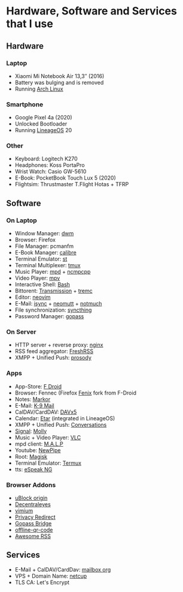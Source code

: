 # Hardware, Software and Services that I use

## Hardware

### Laptop

- Xiaomi Mi Notebook Air 13,3″ (2016)
- Battery was bulging and is removed
- Running [Arch Linux](https://archlinux.org/)

### Smartphone

- Google Pixel 4a (2020)
- Unlocked Bootloader
- Running [LineageOS](https://lineageos.org/) 20

### Other

- Keyboard: Logitech K270
- Headphones: Koss PortaPro
- Wrist Watch: Casio GW-5610
- E-Book: PocketBook Touch Lux 5 (2020)
- Flightsim: Thrustmaster T.Flight Hotas + TFRP

## Software

### On Laptop

- Window Manager: [dwm](https://dwm.suckless.org/)
- Browser: Firefox
- File Manager: pcmanfm
- E-Book Manager: [calibre](https://calibre-ebook.com/)
- Terminal Emulator: [st](https://st.suckless.org/)
- Terminal Multiplexer: [tmux](https://github.com/tmux)
- Music Player: [mpd](https://www.musicpd.org/) + [ncmpcpp](https://rybczak.net/ncmpcpp/)
- Video Player: [mpv](https://mpv.io/)
- Interactive Shell: [Bash](https://www.gnu.org/software/bash/)
- Bittorent: [Transmission](https://transmissionbt.com/) + [tremc](https://github.com/tremc/tremc)
- Editor: [neovim](https://neovim.io/)
- E-Mail: [isync](https://isync.sourceforge.io/) + [neomutt](https://neomutt.org/) + [notmuch](https://notmuchmail.org/)
- File synchronization: [syncthing](https://syncthing.net/)
- Password Manager: [gopass](https://www.gopass.pw/)

### On Server

- HTTP server + reverse proxy: [nginx](https://nginx.org/)
- RSS feed aggregator: [FreshRSS](https://freshrss.org/)
- XMPP + Unified Push: [prosody](https://prosody.im/)

### Apps

- App-Store: [F Droid](https://f-droid.org/)
- Browser: Fennec (Firefox [Fenix](https://github.com/mozilla-mobile/fenix) fork from F-Droid
- Notes: [Markor](https://gsantner.net/project/markor.html)
- E-Mail: [K-9 Mail](https://k9mail.app/)
- CalDAV/CardDAV: [DAVx5](https://www.davx5.com/)
- Calendar: [Etar](https://github.com/Etar-Group/Etar-Calendar) (integrated in LineageOS)
- XMPP + Unified Push: [Conversations](https://conversations.im/)
- [Signal](https://signal.org/): [Molly](https://molly.im/)
- Music + Video Player: [VLC](https://www.videolan.org/vlc/download-android.html)
- mpd client: [M.A.L.P](https://gitlab.com/gateship-one/malp)
- Youtube: [NewPipe](https://newpipe.net/)
- Root: [Magisk](https://github.com/topjohnwu/Magisk)
- Terminal Emulator: [Termux](https://termux.dev)
- tts: [eSpeak NG](https://github.com/espeak-ng/espeak-ng)

### Browser Addons

- [uBlock origin](https://github.com/gorhill/uBlock)
- [Decentraleyes](https://decentraleyes.org/)
- [vimium](https://github.com/philc/vimium)
- [Privacy Redirect](https://github.com/SimonBrazell/privacy-redirect)
- [Gopass Bridge](https://github.com/gopasspw/gopassbridge)
- [offline-qr-code](https://github.com/rugk/offline-qr-code)
- [Awesome RSS](https://github.com/shgysk8zer0/awesome-rss)

## Services

- E-Mail + CalDAV/CardDav: [mailbox org](https://mailbox.org)
- VPS + Domain Name: [netcup](https://www.netcup.de/)
- TLS CA: Let's Encrypt
